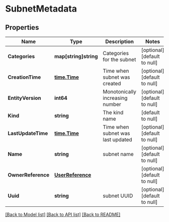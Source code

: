 # SubnetMetadata

## Properties
Name | Type | Description | Notes
------------ | ------------- | ------------- | -------------
**Categories** | **map[string]string** | Categories for the subnet | [optional] [default to null]
**CreationTime** | [**time.Time**](time.Time.md) | Time when subnet was created | [optional] [default to null]
**EntityVersion** | **int64** | Monotonically increasing number | [optional] [default to null]
**Kind** | **string** | The kind name | [default to null]
**LastUpdateTime** | [**time.Time**](time.Time.md) | Time when subnet was last updated | [optional] [default to null]
**Name** | **string** | subnet name | [optional] [default to null]
**OwnerReference** | [**UserReference**](user_reference.md) |  | [optional] [default to null]
**Uuid** | **string** | subnet UUID | [optional] [default to null]

[[Back to Model list]](../README.md#documentation-for-models) [[Back to API list]](../README.md#documentation-for-api-endpoints) [[Back to README]](../README.md)
